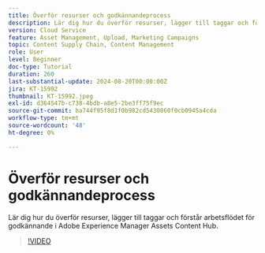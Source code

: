 ```yaml
---
title: Överför resurser och godkännandeprocess
description: Lär dig hur du överför resurser, lägger till taggar och förstår arbetsflödet för godkännande i Adobe Experience Manager Assets Content Hub.
version: Cloud Service
feature: Asset Management, Upload, Marketing Campaigns
topic: Content Supply Chain, Content Management
role: User
level: Beginner
doc-type: Tutorial
duration: 260
last-substantial-update: 2024-08-20T00:00:00Z
jira: KT-15992
thumbnail: KT-15992.jpeg
exl-id: d364547b-c738-4bdb-a8e5-2be3ff75f9ec
source-git-commit: ba744f95f8d1f0b982cd5430860f0cb0945a4cda
workflow-type: tm+mt
source-wordcount: '48'
ht-degree: 0%

---
```


# Överför resurser och godkännandeprocess

Lär dig hur du överför resurser, lägger till taggar och förstår arbetsflödet för godkännande i Adobe Experience Manager Assets Content Hub.

>[!VIDEO](https://video.tv.adobe.com/v/3432980/?learn=on)
